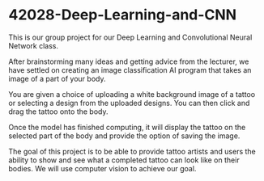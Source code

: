 # 42028-Deep-Learning-and-CNN

This is our group project for our Deep Learning and Convolutional Neural Network class.


After brainstorming many ideas and getting advice from the lecturer, 
we have settled on creating an image classification AI program that takes an image of a part of your body. 

You are given a choice of uploading a white background image of a tattoo or selecting a design from the uploaded designs.
You can then click and drag the tattoo onto the body. 

Once the model has finished computing, it will display the tattoo on the selected part of the body and provide the option of saving the image.

The goal of this project is to be able to provide tattoo artists and users the ability to show and
see what a completed tattoo can look like on their bodies. We will use computer vision to achieve our goal. 
